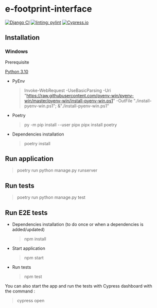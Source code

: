 # e-footprint-interface

[![Django CI](https://github.com/publicissapient-france/e-footprint-interface/actions/workflows/ci.yml/badge.svg)](https://github.com/publicissapient-france/e-footprint-interface/actions/workflows/ci.yml)
[![linting: pylint](https://img.shields.io/badge/linting-pylint-yellowgreen)](https://github.com/pylint-dev/pylint)
[![Cypress.io](https://img.shields.io/badge/tested%20with-Cypress-04C38E.svg)](https://www.cypress.io/)

## Installation

### Windows

Prerequisite

[Python 3.10](https://www.python.org/downloads/release/python-3100/)

- PyEnv

  > Invoke-WebRequest -UseBasicParsing -Uri "https://raw.githubusercontent.com/pyenv-win/pyenv-win/master/pyenv-win/install-pyenv-win.ps1" -OutFile "./install-pyenv-win.ps1"; &"./install-pyenv-win.ps1"

- Poetry

  > py -m pip install --user pipx
  > pipx install poetry

- Dependencies installation

  > poetry install

## Run application

> poetry run python manage.py runserver

## Run tests

> poetry run python manage.py test

## Run E2E tests

- Dependencies installation (to do once or when a dependencies is added/updated)

  > npm install

- Start application

  > npm start

- Run tests

  > npm test

You can also start the app and run the tests with Cypress dashboard with the command :

> cypress open
